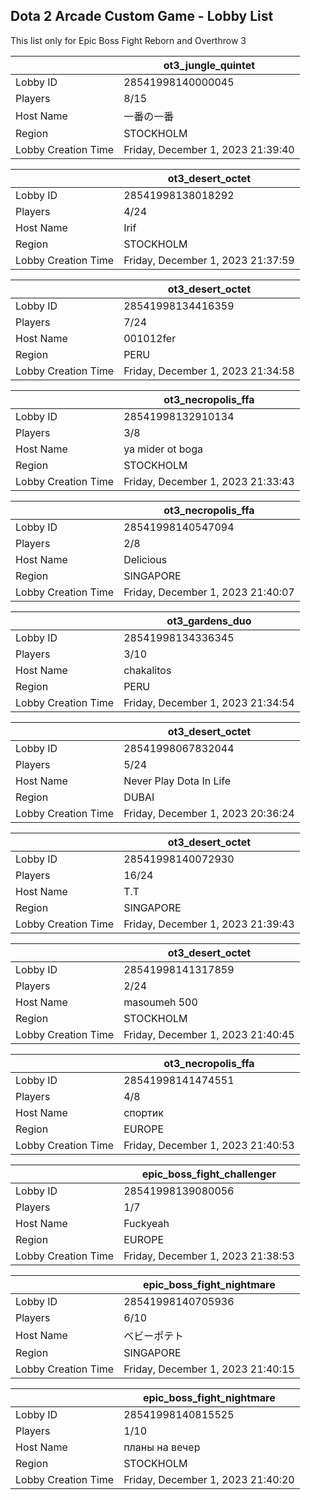 ## Dota 2 Arcade Custom Game - Lobby List

This list only for Epic Boss Fight Reborn and Overthrow 3

|  | ot3_jungle_quintet |
| ------ | ------ |
| Lobby ID | 28541998140000045 |
| Players | 8/15 |
| Host Name | 一番の一番 |
| Region | STOCKHOLM |
| Lobby Creation Time | Friday, December 1, 2023 21:39:40 |


|  | ot3_desert_octet |
| ------ | ------ |
| Lobby ID | 28541998138018292 |
| Players | 4/24 |
| Host Name | Irif |
| Region | STOCKHOLM |
| Lobby Creation Time | Friday, December 1, 2023 21:37:59 |


|  | ot3_desert_octet |
| ------ | ------ |
| Lobby ID | 28541998134416359 |
| Players | 7/24 |
| Host Name | 001012fer |
| Region | PERU |
| Lobby Creation Time | Friday, December 1, 2023 21:34:58 |


|  | ot3_necropolis_ffa |
| ------ | ------ |
| Lobby ID | 28541998132910134 |
| Players | 3/8 |
| Host Name | ya mider ot boga |
| Region | STOCKHOLM |
| Lobby Creation Time | Friday, December 1, 2023 21:33:43 |


|  | ot3_necropolis_ffa |
| ------ | ------ |
| Lobby ID | 28541998140547094 |
| Players | 2/8 |
| Host Name | Delicious |
| Region | SINGAPORE |
| Lobby Creation Time | Friday, December 1, 2023 21:40:07 |


|  | ot3_gardens_duo |
| ------ | ------ |
| Lobby ID | 28541998134336345 |
| Players | 3/10 |
| Host Name | chakalitos |
| Region | PERU |
| Lobby Creation Time | Friday, December 1, 2023 21:34:54 |


|  | ot3_desert_octet |
| ------ | ------ |
| Lobby ID | 28541998067832044 |
| Players | 5/24 |
| Host Name | Never Play Dota In Life |
| Region | DUBAI |
| Lobby Creation Time | Friday, December 1, 2023 20:36:24 |


|  | ot3_desert_octet |
| ------ | ------ |
| Lobby ID | 28541998140072930 |
| Players | 16/24 |
| Host Name | T.T |
| Region | SINGAPORE |
| Lobby Creation Time | Friday, December 1, 2023 21:39:43 |


|  | ot3_desert_octet |
| ------ | ------ |
| Lobby ID | 28541998141317859 |
| Players | 2/24 |
| Host Name | masoumeh 500 |
| Region | STOCKHOLM |
| Lobby Creation Time | Friday, December 1, 2023 21:40:45 |


|  | ot3_necropolis_ffa |
| ------ | ------ |
| Lobby ID | 28541998141474551 |
| Players | 4/8 |
| Host Name | спортик |
| Region | EUROPE |
| Lobby Creation Time | Friday, December 1, 2023 21:40:53 |


|  | epic_boss_fight_challenger |
| ------ | ------ |
| Lobby ID | 28541998139080056 |
| Players | 1/7 |
| Host Name | Fuckyeah |
| Region | EUROPE |
| Lobby Creation Time | Friday, December 1, 2023 21:38:53 |


|  | epic_boss_fight_nightmare |
| ------ | ------ |
| Lobby ID | 28541998140705936 |
| Players | 6/10 |
| Host Name | ベビーポテト |
| Region | SINGAPORE |
| Lobby Creation Time | Friday, December 1, 2023 21:40:15 |


|  | epic_boss_fight_nightmare |
| ------ | ------ |
| Lobby ID | 28541998140815525 |
| Players | 1/10 |
| Host Name | планы на вечер |
| Region | STOCKHOLM |
| Lobby Creation Time | Friday, December 1, 2023 21:40:20 |


